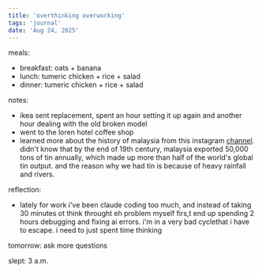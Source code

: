 ```yaml
---
title: 'overthinking overworking'
tags: 'journal'
date: 'Aug 24, 2025'
---
```


meals:

- breakfast: oats + banana
- lunch: tumeric chicken + rice + salad
- dinner: tumeric chicken + rice + salad

notes:

- ikea sent replacement, spent an hour setting it up again and another hour dealing with the old broken model
- went to the loren hotel coffee shop
- learned more about the history of malaysia from this instagram [channel](https://www.instagram.com/reels/DNPThLoxbjQ/). didn't know that by the end of 19th century, malaysia exported 50,000 tons of tin annually, which made up more than half of the world's global tin output. and the reason why we had tin is because of heavy rainfall and rivers.

reflection:

- lately for work i've been claude coding too much, and instead of taking 30 minutes ot think throught eh problem myself firs,t end up spending 2 hours debugging and fixing ai errors. i'm in a very bad cyclethat i have to escape. i need to just spent time thinking

tomorrow: ask more questions

slept: 3 a.m.
